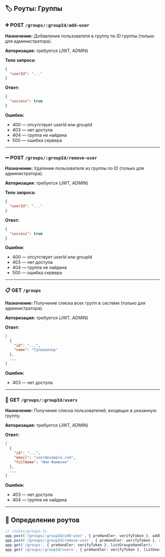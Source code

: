 ## 🏷️ Роуты: Группы

### ➕ POST `/groups/:groupId/add-user`

**Назначение:** Добавление пользователя в группу по ID группы (только для администратора).

**Авторизация:** требуется (JWT, ADMIN)

**Тело запроса:**

```json
{
  "userId": "..."
}
```

**Ответ:**

```json
{
  "success": true
}
```

**Ошибки:**

- 400 — отсутствует userId или groupId
- 403 — нет доступа
- 404 — группа не найдена
- 500 — ошибка сервера

---

### ➖ POST `/groups/:groupId/remove-user`

**Назначение:** Удаление пользователя из группы по ID (только для администратора).

**Авторизация:** требуется (JWT, ADMIN)

**Тело запроса:**

```json
{
  "userId": "..."
}
```

**Ответ:**

```json
{
  "success": true
}
```

**Ошибки:**

- 400 — отсутствует userId или groupId
- 403 — нет доступа
- 404 — группа не найдена
- 500 — ошибка сервера

---

### 📋 GET `/groups`

**Назначение:** Получение списка всех групп в системе (только для администратора).

**Авторизация:** требуется (JWT, ADMIN)

**Ответ:**

```json
[
  {
    "id": "...",
    "name": "Супервизор"
  },
  ...
]
```

**Ошибки:**

- 403 — нет доступа

---

### 👥 GET `/groups/:groupId/users`

**Назначение:** Получение списка пользователей, входящих в указанную группу.

**Авторизация:** требуется (JWT, ADMIN)

**Ответ:**

```json
[
  {
    "id": "...",
    "email": "user@example.com",
    "fullName": "Имя Фамилия"
  },
  ...
]
```

**Ошибки:**

- 403 — нет доступа
- 404 — группа не найдена

---

## 🔧 Определение роутов

```ts
// routes/groups.ts
app.post('/groups/:groupId/add-user', { preHandler: verifyToken }, addUserToGroupHandler);
app.post('/groups/:groupId/remove-user', { preHandler: verifyToken }, removeUserFromGroupHandler);
app.get('/groups', { preHandler: verifyToken }, listGroupsHandler);
app.get('/groups/:groupId/users', { preHandler: verifyToken }, listUsersInGroupHandler);
```
